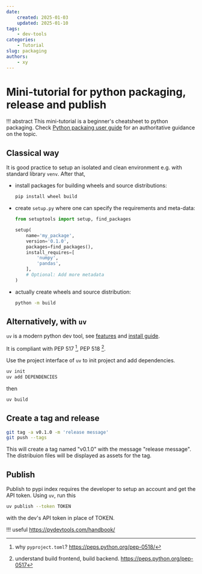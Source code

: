 ```yaml
---
date:
    created: 2025-01-03
    updated: 2025-01-10
tags: 
    - dev-tools
categories: 
    - Tutorial
slug: packaging
authors:
    - xy
---
```


# Mini-tutorial for python packaging, release and publish

!!! abstract 
    This mini-tutorial is a beginner's cheatsheet to python packaging. Check [Python packaing user guide](https://packaging.python.org/en/latest/) for an authoritative guidance on the topic.  
<!-- more -->

## Classical way

It is good practice to setup an isolated and clean environment e.g. with standard library `venv`. After that, 

- install packages for building wheels and source distributions:

    ```bash
    pip install wheel build
    ```

- create `setup.py` where one can specify the requirements and meta-data:  

    ```py
    from setuptools import setup, find_packages

    setup(
        name='my_package',
        version='0.1.0',
        packages=find_packages(),
        install_requires=[
            'numpy',
            'pandas',
        ],
        # Optional: Add more metadata
    )
    ```

- actually create wheels and source distribution:

    ```bash
    python -m build
    ```

## Alternatively, with `uv`


`uv` is a modern python dev tool, see [features](https://docs.astral.sh/uv/getting-started/features/)
and 
[install guide](https://docs.astral.sh/uv/getting-started/installation/).

It is compliant with PEP 517 [^pep517], PEP 518 [^pep518]. 

[^pep517]: why `pyproject.toml`? https://peps.python.org/pep-0518/
[^pep518]: understand build frontend, build backend. https://peps.python.org/pep-0517



Use the project interface of `uv` to init project and add dependencies. 

```bash
uv init
uv add DEPENDENCIES
```

then 

```bash
uv build
```

## Create a tag and release

```sh
git tag -a v0.1.0 -m 'release message'
git push --tags
```

This will create a tag named "v0.1.0" with the message "release message". The distribuion files will be displayed as assets for the tag.


## Publish

Publish to pypi index requires the developer to setup an account and get the API token. Using `uv`, run this


```sh
uv publish --token TOKEN
```

with the dev's API token in place of TOKEN. 


!!! useful
    https://pydevtools.com/handbook/